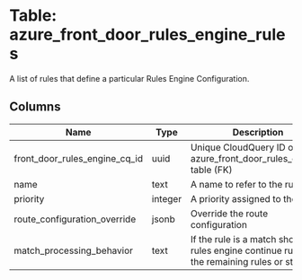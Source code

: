 
# Table: azure_front_door_rules_engine_rules
A list of rules that define a particular Rules Engine Configuration.
## Columns
| Name        | Type           | Description  |
| ------------- | ------------- | -----  |
|front_door_rules_engine_cq_id|uuid|Unique CloudQuery ID of azure_front_door_rules_engines table (FK)|
|name|text|A name to refer to the rule|
|priority|integer|A priority assigned to the rule|
|route_configuration_override|jsonb|Override the route configuration|
|match_processing_behavior|text|If the rule is a match should the rules engine continue running the remaining rules or stop|
